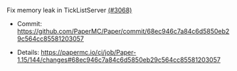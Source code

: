 Fix memory leak in TickListServer [(#3068)](https://github.com/PaperMC/Paper/pull/3068)

* Commit: https://github.com/PaperMC/Paper/commit/68ec946c7a84c6d5850eb29c564cc85581203057

* Details: https://papermc.io/ci/job/Paper-1.15/144/changes#68ec946c7a84c6d5850eb29c564cc85581203057